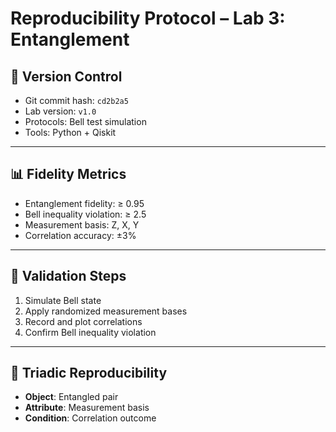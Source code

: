 # Reproducibility Protocol – Lab 3: Entanglement

## 🔁 Version Control  
- Git commit hash: `cd2b2a5`  
- Lab version: `v1.0`  
- Protocols: Bell test simulation  
- Tools: Python + Qiskit

---

## 📊 Fidelity Metrics  
- Entanglement fidelity: ≥ 0.95  
- Bell inequality violation: ≥ 2.5  
- Measurement basis: Z, X, Y  
- Correlation accuracy: ±3%

---

## 🧪 Validation Steps  
1. Simulate Bell state  
2. Apply randomized measurement bases  
3. Record and plot correlations  
4. Confirm Bell inequality violation

---

## 🧠 Triadic Reproducibility  
- **Object**: Entangled pair  
- **Attribute**: Measurement basis  
- **Condition**: Correlation outcome
